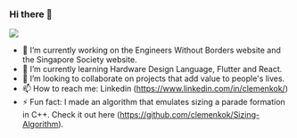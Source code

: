 ### Hi there 👋
![](https://komarev.com/ghpvc/?username=clemenkok)

- 🔭 I’m currently working on the Engineers Without Borders website and the Singapore Society website.
- 🌱 I’m currently learning Hardware Design Language, Flutter and React.
- 👯 I’m looking to collaborate on projects that add value to people's lives.
- 📫 How to reach me: Linkedin (https://www.linkedin.com/in/clemenkok/)
- ⚡ Fun fact: I made an algorithm that emulates sizing a parade formation in C++. Check it out here (https://github.com/clemenkok/Sizing-Algorithm).
